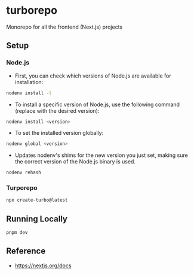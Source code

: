 # turborepo
Monorepo for all the frontend (Next.js) projects

## Setup
### Node.js
- First, you can check which versions of Node.js are available for installation:
```zsh
nodenv install -l
```
- To install a specific version of Node.js, use the following command (replace <version> with the desired version):
```zsh
nodenv install <version>
```
- To set the installed version globally:
```zsh
nodenv global <version>
```
- Updates nodenv's shims for the new version you just set, making sure the correct version of the Node.js binary is used.
```zsh
nodenv rehash
```

### Turporepo
```zsh
npx create-turbo@latest
```

## Running Locally
```zsh
pnpm dev
```

## Reference
- https://nextjs.org/docs